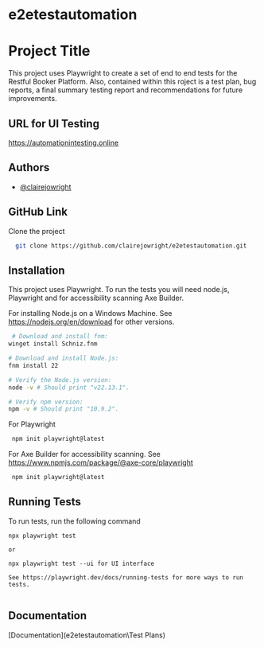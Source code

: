 # e2etestautomation
 
# Project Title

This project uses Playwright to create a set of end to end tests for the Restful Booker Platform. Also, contained within this roject is a test plan, bug reports, a final summary testing report and recommendations for future improvements.


## URL for UI Testing

https://automationintesting.online
## Authors

- [@clairejowright](https://github.com/clairejowright)


## GitHub Link

Clone the project

```bash
  git clone https://github.com/clairejowright/e2etestautomation.git
```



## Installation

This project uses Playwright. To run the tests you will need node.js, Playwright and for accessibility scanning Axe Builder.


For installing Node.js on a Windows Machine. See https://nodejs.org/en/download for other versions.

```bash
 # Download and install fnm:
winget install Schniz.fnm

# Download and install Node.js:
fnm install 22

# Verify the Node.js version:
node -v # Should print "v22.13.1".

# Verify npm version:
npm -v # Should print "10.9.2".

```

For Playwright

```bash
 npm init playwright@latest

```

For Axe Builder for accessibility scanning. See https://www.npmjs.com/package/@axe-core/playwright

```bash
 npm init playwright@latest

```
    
## Running Tests

To run tests, run the following command

```
npx playwright test

or

npx playwright test --ui for UI interface

See https://playwright.dev/docs/running-tests for more ways to run tests.


```


## Documentation

[Documentation](e2etestautomation\Test Plans)


